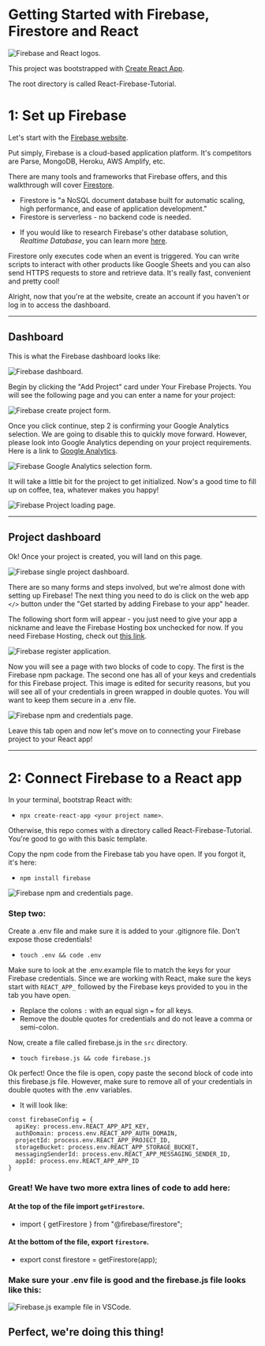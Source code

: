 # Getting Started with Firebase, Firestore and React
<img src="./images/Firebase-React.png" alt="Firebase and React logos."/>

This project was bootstrapped with [Create React App](https://github.com/facebook/create-react-app).

The root directory is called React-Firebase-Tutorial.

# 1: Set up Firebase

Let's start with the [Firebase website](https://firebase.google.com/).

Put simply, Firebase is a cloud-based application platform. It's competitors are Parse, MongoDB, Heroku, AWS Amplify, etc. 

There are many tools and frameworks that Firebase offers, and this walkthrough will cover [Firestore](https://cloud.google.com/firestore/docs#:~:text=Firestore%20is%20a%20NoSQL%20document,describes%20relationships%20between%20data%20objects.).
- Firestore is "a NoSQL document database built for automatic scaling, high performance, and ease of application development." 
- Firestore is serverless - no backend code is needed.

* If you would like to research Firebase's other database solution, <i>Realtime Database</i>, you can learn more [here](https://firebase.google.com/docs/database/rtdb-vs-firestore).

Firestore only executes code when an event is triggered. You can write scripts to interact with other products like Google Sheets and you can also send HTTPS requests to store and retrieve data. It's really fast, convenient and pretty cool!

Alright, now that you're at the website, create an account if you haven't or log in to access the dashboard.

---
## Dashboard

This is what the Firebase dashboard looks like:

<img src="./images/1.png" alt="Firebase dashboard."/>

Begin by clicking the "Add Project" card under Your Firebase Projects.
You will see the following page and you can enter a name for your project:

<img src="./images/2.png" alt="Firebase create project form."/>

Once you click continue, step 2 is confirming your Google Analytics selection. We are going to disable this to quickly move forward. However, please look into Google Analytics depending on your project requirements. Here is a link to [Google Analytics](https://analytics.google.com/analytics/web/provision/#/provision).

<img src="./images/3.png" alt="Firebase Google Analytics selection form."/>

It will take a little bit for the project to get initialized. Now's a good time to fill up on coffee, tea, whatever makes you happy!

<img src="./images/4.png" alt="Firebase Project loading page."/>

---
## Project dashboard
Ok! Once your project is created, you will land on this page.

<img src="./images/5.png" alt="Firebase single project dashboard."/>

There are so many forms and steps involved, but we're almost done with setting up Firebase!
The next thing you need to do is click on the web app ```</>``` button under the "Get started by adding Firebase to your app" header.

The following short form will appear - you just need to give your app a nickname and leave the Firebase Hosting box unchecked for now. If you need Firebase Hosting, check out [this link](https://firebase.google.com/products/hosting?gclid=CjwKCAjws--ZBhAXEiwAv-RNLy56zPOphuzMTXKtA3V11PFk3EwZ8uA2x19qUDrp2rgkbxws2pGWGBoCpe8QAvD_BwE&gclsrc=aw.ds).

<img src="./images/6.png" alt="Firebase register application."/>

Now you will see a page with two blocks of code to copy. The first is the Firebase npm package. The second one has all of your keys and credentials for this Firebase project. This image is edited for security reasons, but you will see all of your credentials in green wrapped in double quotes. You will want to keep them secure in a .env file.

<img src="./images/7.png" alt="Firebase npm and credentials page."/>


Leave this tab open and now let's move on to connecting your Firebase project to your React app!

---
# 2: Connect Firebase to a React app

In your terminal, bootstrap React with:
- ```npx create-react-app <your project name>```.

Otherwise, this repo comes with a directory called React-Firebase-Tutorial. You're good to go with this basic template.

Copy the npm code from the Firebase tab you have open.
If you forgot it, it's here:
- ```npm install firebase```

<img src="./images/7.png" alt="Firebase npm and credentials page."/>

### Step two:
Create a .env file and make sure it is added to your .gitignore file. Don't expose those credentials!
- ```touch .env && code .env```

Make sure to look at the .env.example file to match the keys for your Firebase credentials. Since we are working with React, make sure the keys start with ```REACT_APP_``` followed by the Firebase keys provided to you in the tab you have open.
- Replace the colons ```:``` with an equal sign ```=``` for all keys.
- Remove the double quotes for credentials and do not leave a comma or semi-colon.

Now, create a file called firebase.js in the ```src``` directory.
- ```touch firebase.js && code firebase.js```



Ok perfect! Once the file is open, copy paste the second block of code into this firebase.js file. However, make sure to remove all of your credentials in double quotes with the .env variables.
- It will look like:
```
const firebaseConfig = {
  apiKey: process.env.REACT_APP_API_KEY,
  authDomain: process.env.REACT_APP_AUTH_DOMAIN,
  projectId: process.env.REACT_APP_PROJECT_ID,
  storageBucket: process.env.REACT_APP_STORAGE_BUCKET,
  messagingSenderId: process.env.REACT_APP_MESSAGING_SENDER_ID,
  appId: process.env.REACT_APP_APP_ID
}
```

### Great! We have two more extra lines of code to add here:
#### At the top of the file import ```getFirestore```.
- import { getFirestore } from "@firebase/firestore";
#### At the bottom of the file, export ```firestore```.
- export const firestore = getFirestore(app);

### Make sure your .env file is good and the firebase.js file looks like this:

<img src="./images/8.png" alt="Firebase.js example file in VSCode."/>


Perfect, we're doing this thing!
---

